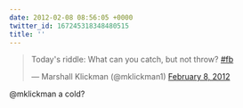 ```yaml
---
date: 2012-02-08 08:56:05 +0000
twitter_id: 167245318348480515
title: ''
---
```


<blockquote class="twitter-tweet"><p lang="en" dir="ltr">Today&#39;s riddle: What can you catch, but not throw? <a href="https://twitter.com/hashtag/fb?src=hash&amp;ref_src=twsrc%5Etfw">#fb</a></p>&mdash; Marshall Klickman (@mklickman1) <a href="https://twitter.com/mklickman1/status/167245013397413889?ref_src=twsrc%5Etfw">February 8, 2012</a></blockquote>
<script async src="https://platform.twitter.com/widgets.js" charset="utf-8"></script>

@mklickman a cold?
